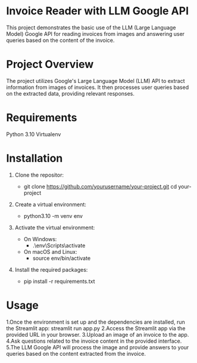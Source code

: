 # Invoice Reader with LLM Google API
This project demonstrates the basic use of the LLM (Large Language Model) Google API for reading invoices from images and answering user queries based on the content of the invoice.

# Project Overview
The project utilizes Google's Large Language Model (LLM) API to extract information from images of invoices. It then processes user queries based on the extracted data, providing relevant responses.

# Requirements
Python 3.10
Virtualenv
# Installation

1. Clone the repositor:
    * git clone https://github.com/yourusername/your-project.git
cd your-project
2. Create a virtual environment:
    * python3.10 -m venv env

3. Activate the virtual environment:
    * On Windows:
        * .\env\Scripts\activate
    * On macOS and Linux:
        * source env/bin/activate

4. Install the required packages:
    * pip install -r requirements.txt

# Usage
1.Once the environment is set up and the dependencies are installed, run the Streamlit app:
  streamlit run app.py
2.Access the Streamlit app via the provided URL in your browser.
3.Upload an image of an invoice to the app.
4.Ask questions related to the invoice content in the provided interface.
5.The LLM Google API will process the image and provide answers to your queries based on the content extracted from the invoice.